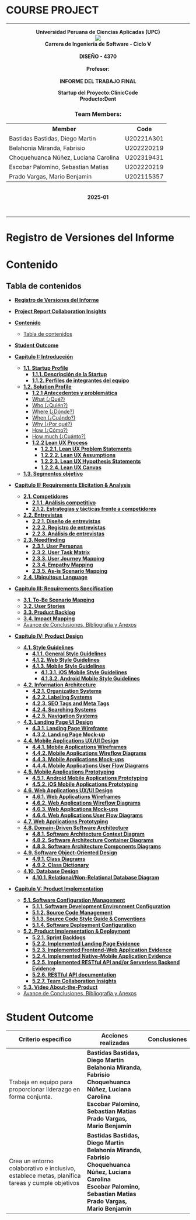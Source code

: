 
# COURSE PROJECT

---

<p align="center">
    <strong>Universidad Peruana de Ciencias Aplicadas (UPC)</strong><br>    
    <img src="https://upload.wikimedia.org/wikipedia/commons/f/fc/UPC_logo_transparente.png"></img><br>
    <strong>Carrera de Ingeniería de Software - Ciclo V</strong><br><br>
    <strong>DISEÑO - 4370</strong><br>
    <br><strong>Profesor: </strong><br>
    <br><strong><b>INFORME DEL TRABAJO FINAL</strong></b><br>
</p>

<p align="center">
    <strong>Startup del Proyecto:ClinicCode </strong><br>
    <strong>Producto:Dent </strong><br>
</p>

<div>
    <h3 align="center">Team Members:</h3>
</div>

<div>
    <table align="center">
        <tr>
            <th style="text-align:center;">Member</th>
            <th style="text-align:center;">Code</th>
        </tr>
        <tr>
            <td>Bastidas Bastidas, Diego Martin</td>
            <td>U20221A301</td>
        </tr>
        <tr>
            <td>Belahonia Miranda, Fabrisio  </td>
            <td>U202220219</td>
        </tr>
        <tr>
            <td>Choquehuanca Núñez, Luciana Carolina</td>
            <td>U202319431</td>
        </tr>
        <tr>
            <td>Escobar Palomino, Sebastian Matias</td>
            <td>U202220219</td>
        </tr>
        <tr>
            <td>Prado Vargas, Mario Benjamín</td>
            <td>U202115357</td>
        </tr>
    </table>
    </div>
</body>

<p align="center">
<br><strong>2025-01</strong></p>
<br>

---

# Registro de Versiones del Informe


# Contenido
## Tabla de contenidos
- [**Registro de Versiones del Informe**](#registro-de-versiones-del-informe)
- [**Project Report Collaboration Insights**](#project-report-collaboration-insights)
- [**Contenido**](#contenido)
    - [Tabla de contenidos](#tabla-de-contenidos)
- [**Student Outcome**](#student-outcome)

- [**Capítulo I: Introducción**](#capítulo-i-introducción)
  - [**1.1. Startup Profile**](#11-startup-profile)
    - [**1.1.1. Descripción de la Startup**](#111-descripción-de-la-startup)
    - [**1.1.2. Perfiles de integrantes del equipo**](#112-perfiles-de-integrantes-del-equipo)
  - [**1.2. Solution Profile**](#12-solution-profile)
    - [**1.2.1 Antecedentes y problemática**](#121-antecedentes-y-problemática)
    - [What (¿Qué?)](#what-qué)
    - [Who (¿Quién?)](#who-quién)
    - [Where (¿Dónde?)](#where-dónde)
    - [When (¿Cuándo?)](#when-cuándo)
    - [Why (¿Por qué?)](#why-por-qué)
    - [How (¿Cómo?)](#how-cómo)
    - [How much (¿Cuánto?)](#how-much-cuánto)
    - [**1.2.2 Lean UX Process**](#122-lean-ux-process)
      - [**1.2.2.1. Lean UX Problem Statements**](#1221-lean-ux-problem-statements)
      - [**1.2.2.2. Lean UX Assumptions**](#1222-lean-ux-assumptions)
      - [**1.2.2.3. Lean UX Hypothesis Statements**](#1223-lean-ux-hypothesis-statements)
      - [**1.2.2.4. Lean UX Canvas**](#1224-lean-ux-canvas)
  - [**1.3. Segmentos objetivo**](#13-segmentos-objetivo)

- [**Capítulo II: Requirements Elicitation & Analysis**](#capítulo-ii-requirements-elicitation--analysis)
  - [**2.1. Competidores**](#21-competidores)
    - [**2.1.1. Análisis competitivo**](#211-análisis-competitivo)
    - [**2.1.2. Estrategias y tácticas frente a competidores**](#212-estrategias-y-tácticas-frente-a-competidores)
  - [**2.2. Entrevistas**](#22-entrevistas)
    - [**2.2.1. Diseño de entrevistas**](#221-diseño-de-entrevistas)
    - [**2.2.2. Registro de entrevistas**](#222-registro-de-entrevistas)
    - [**2.2.3. Análisis de entrevistas**](#223-análisis-de-entrevistas)
  - [**2.3. Needfinding**](#23-needfinding)
    - [**2.3.1. User Personas**](#231-user-personas)
    - [**2.3.2. User Task Matrix**](#232-user-task-matrix)
    - [**2.3.3. User Journey Mapping**](#233-user-journey-mapping)
    - [**2.3.4. Empathy Mapping**](#234-empathy-mapping)
    - [**2.3.5. As-is Scenario Mapping**](#235-as-is-scenario-mapping)
  - [**2.4. Ubiquitous Language**](#24-ubiquitous-language)

- [**Capítulo III: Requirements Specification**](#capítulo-iii-requirements-specification)
  - [**3.1. To-Be Scenario Mapping**](#31-to-be-scenario-mapping)
  - [**3.2. User Stories**](#32-user-stories)
  - [**3.3. Product Backlog**](#33-product-backlog)
  - [**3.4. Impact Mapping**](#34-impact-mapping)
  - [Avance de Conclusiones, Bibliografía y Anexos](#avance-de-conclusiones-bibliografía-y-anexos)

- [**Capítulo IV: Product Design**](#capítulo-iv-product-design)
  - [**4.1. Style Guidelines**](#41-style-guidelines)
    - [**4.1.1. General Style Guidelines**](#411-general-style-guidelines)
    - [**4.1.2. Web Style Guidelines**](#412-web-style-guidelines)
    - [**4.1.3. Mobile Style Guidelines**](#413-mobile-style-guidelines)
      - [**4.1.3.1. iOS Mobile Style Guidelines**](#4131-ios-mobile-style-guidelines)
      - [**4.1.3.2. Android Mobile Style Guidelines**](#4132-android-mobile-style-guidelines)
  - [**4.2. Information Architecture**](#42-information-architecture)
    - [**4.2.1. Organization Systems**](#421-organization-systems)
    - [**4.2.2. Labeling Systems**](#422-labeling-systems)
    - [**4.2.3. SEO Tags and Meta Tags**](#423-seo-tags-and-meta-tags)
    - [**4.2.4. Searching Systems**](#424-searching-systems)
    - [**4.2.5. Navigation Systems**](#425-navigation-systems)
  - [**4.3. Landing Page UI Design**](#43-landing-page-ui-design)
    - [**4.3.1. Landing Page Wireframe**](#431-landing-page-wireframe)
    - [**4.3.2. Landing Page Mock-up**](#432-landing-page-mock-up)
  - [**4.4. Mobile Applications UX/UI Design**](#44-mobile-applications-uxui-design)
    - [**4.4.1. Mobile Applications Wireframes**](#441-mobile-applications-wireframes)
    - [**4.4.2. Mobile Applications Wireflow Diagrams**](#442-mobile-applications-wireflow-diagrams)
    - [**4.4.3. Mobile Applications Mock-ups**](#443-mobile-applications-mock-ups)
    - [**4.4.4. Mobile Applications User Flow Diagrams**](#444-mobile-applications-user-flow-diagrams)
  - [**4.5. Mobile Applications Prototyping**](#45-mobile-applications-prototyping)
    - [**4.5.1. Android Mobile Applications Prototyping**](#451-android-mobile-applications-prototyping)
    - [**4.5.2. iOS Mobile Applications Prototyping**](#452-ios-mobile-applications-prototyping)
  - [**4.6. Web Applications UX/UI Design**](#46-web-applications-uxui-design)
    - [**4.6.1. Web Applications Wireframes**](#461-web-applications-wireframes)
    - [**4.6.2. Web Applications Wireflow Diagrams**](#462-web-applications-wireflow-diagrams)
    - [**4.6.3. Web Applications Mock-ups**](#463-web-applications-mock-ups)
    - [**4.6.4. Web Applications User Flow Diagrams**](#464-web-applications-user-flow-diagrams)
  - [**4.7. Web Applications Prototyping**](#47-web-applications-prototyping)
  - [**4.8. Domain-Driven Software Architecture**](#48-domain-driven-software-architecture)
    - [**4.8.1. Software Architecture Context Diagram**](#481-software-architecture-context-diagram)
    - [**4.8.2. Software Architecture Container Diagrams**](#482-software-architecture-container-diagrams)
    - [**4.8.3. Software Architecture Components Diagrams**](#483-software-architecture-components-diagrams)
  - [**4.9. Software Object-Oriented Design**](#49-software-object-oriented-design)
    - [**4.9.1. Class Diagrams**](#491-class-diagrams)
    - [**4.9.2. Class Dictionary**](#492-class-dictionary)
  - [**4.10. Database Design**](#410-database-design)
    - [**4.10.1. Relational/Non-Relational Database Diagram**](#4101-relationalnon-relational-database-diagram)

- [**Capítulo V: Product Implementation**](#capítulo-v-product-implementation)
  - [**5.1. Software Configuration Management**](#51-software-configuration-management)
    - [**5.1.1. Software Development Environment Configuration**](#511-software-development-environment-configuration)
    - [**5.1.2. Source Code Management**](#512-source-code-management)
    - [**5.1.3. Source Code Style Guide & Conventions**](#513-source-code-style-guide--conventions)
    - [**5.1.4. Software Deployment Configuration**](#514-software-deployment-configuration)
  - [**5.2. Product Implementation & Deployment**](#52-product-implementation--deployment)
    - [**5.2.1. Sprint Backlogs**](#521-sprint-backlogs)
    - [**5.2.2. Implemented Landing Page Evidence**](#522-implemented-landing-page-evidence)
    - [**5.2.3. Implemented Frontend-Web Application Evidence**](#523-implemented-frontend-web-application-evidence)
    - [**5.2.4. Implemented Native-Mobile Application Evidence**](#524-implemented-native-mobile-application-evidence)
    - [**5.2.5. Implemented RESTful API and/or Serverless Backend Evidence**](#525-implemented-restful-api-andor-serverless-backend-evidence)
    - [**5.2.6. RESTful API documentation**](#526-restful-api-documentation)
    - [**5.2.7. Team Collaboration Insights**](#527-team-collaboration-insights)
  - [**5.3. Video About-the-Product**](#53-video-about-the-product)
  - [Avance de Conclusiones, Bibliografía y Anexos](#avance-de-conclusiones-bibliografía-y-anexos)


    
# Student Outcome

| Criterio específico | Acciones realizadas | Conclusiones |
|----|----|----|
|Trabaja en equipo para proporcionar liderazgo en forma conjunta.| **Bastidas Bastidas, Diego Martin**<br>**Belahonia Miranda, Fabrisio**<br>**Choquehuanca Núñez, Luciana Carolina**<br>**Escobar Palomino, Sebastian Matias**<br>**Prado Vargas, Mario Benjamín**| |
|Crea un entorno colaborativo e inclusivo, establece metas, planifica tareas y cumple objetivos| **Bastidas Bastidas, Diego Martin**<br>**Belahonia Miranda, Fabrisio**<br>**Choquehuanca Núñez, Luciana Carolina**<br>**Escobar Palomino, Sebastian Matias**<br>**Prado Vargas, Mario Benjamín**| |

